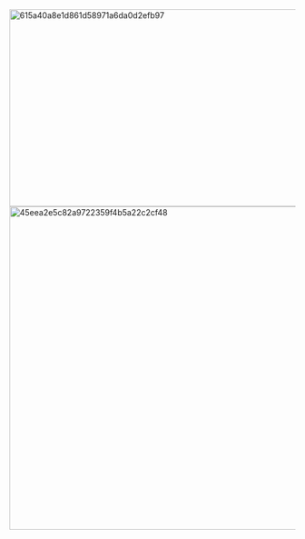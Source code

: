<img width="956" height="347" alt="615a40a8e1d861d58971a6da0d2efb97" src="https://github.com/user-attachments/assets/93674f35-f30b-41d5-a0de-1570d2600260" />

<img width="1894" height="569" alt="45eea2e5c82a9722359f4b5a22c2cf48" src="https://github.com/user-attachments/assets/f450adff-47f0-45af-858b-c834bd8c9bb3" />



